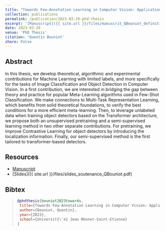 ```yaml
---
title: "Towards Few-Annotation Learning in Computer Vision: Application to Image Classification and Object Detection tasks"
collection: publications
permalink: /publication/2023-03-29-phd-thesis
excerpt: '[Manuscript]({{ site.url }}/files/manuscrit_QBouniot_definitif.pdf) [Slides]({{ site.url }}/files/slides_soutenance_QBouniot.pdf)'
date: 2023-03-29
venue: 'PhD Thesis'
citation: 'Quentin Bouniot'
share: False
---
```


<!-- [manuscript](https://arxiv.org/pdf/2311.04888.pdf) [slides]({{ site.url }}/files/slides_soutenance_QBouniot.pdf) -->

## Abstract

In this thesis, we develop theoretical, algorithmic and experimental contributions for Machine Learning with limited labels, and more specifically for the tasks of Image Classification and Object Detection in Computer Vision. In a first contribution, we are interested in bridging the gap between theory and practice for popular Meta-Learning algorithms used in Few-Shot Classification. We make connections to Multi-Task Representation Learning, which benefits from solid theoretical foundations, to verify the best conditions for a more efficient meta-learning. Then, to leverage unlabeled data when training object detectors based on the Transformer architecture, we propose both an unsupervised pretraining and a semi-supervised learning method in two other separate contributions. For pretraining, we improve Contrastive Learning for object detectors by introducing the localization information. Finally, our semi-supervised method is the first tailored to transformer-based detectors.

## Resources

- [Manuscript](https://arxiv.org/pdf/2311.04888.pdf)
- [Slides]({{ site.url }}/files/slides_soutenance_QBouniot.pdf)

## Bibtex

>```BibTex
>@phdthesis{bouniot2023towards,
>  title={Towards Few-Annotation Learning in Computer Vision: Application to Image Classification and Object Detection tasks},
>  author={Bouniot, Quentin},
>  year={2023},
>  school={Universit{\'e} Jean Monnet-Saint-Etienne}
>}
>``` 